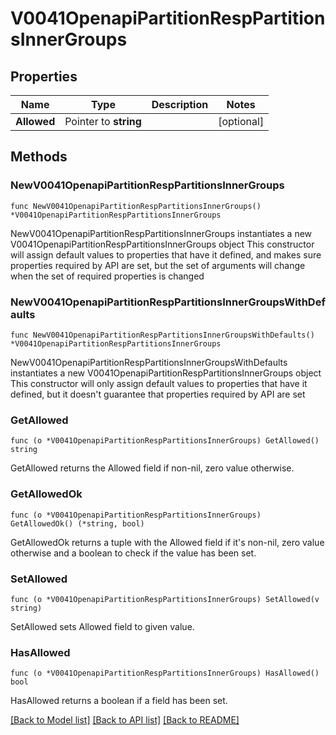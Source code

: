 # V0041OpenapiPartitionRespPartitionsInnerGroups

## Properties

Name | Type | Description | Notes
------------ | ------------- | ------------- | -------------
**Allowed** | Pointer to **string** |  | [optional] 

## Methods

### NewV0041OpenapiPartitionRespPartitionsInnerGroups

`func NewV0041OpenapiPartitionRespPartitionsInnerGroups() *V0041OpenapiPartitionRespPartitionsInnerGroups`

NewV0041OpenapiPartitionRespPartitionsInnerGroups instantiates a new V0041OpenapiPartitionRespPartitionsInnerGroups object
This constructor will assign default values to properties that have it defined,
and makes sure properties required by API are set, but the set of arguments
will change when the set of required properties is changed

### NewV0041OpenapiPartitionRespPartitionsInnerGroupsWithDefaults

`func NewV0041OpenapiPartitionRespPartitionsInnerGroupsWithDefaults() *V0041OpenapiPartitionRespPartitionsInnerGroups`

NewV0041OpenapiPartitionRespPartitionsInnerGroupsWithDefaults instantiates a new V0041OpenapiPartitionRespPartitionsInnerGroups object
This constructor will only assign default values to properties that have it defined,
but it doesn't guarantee that properties required by API are set

### GetAllowed

`func (o *V0041OpenapiPartitionRespPartitionsInnerGroups) GetAllowed() string`

GetAllowed returns the Allowed field if non-nil, zero value otherwise.

### GetAllowedOk

`func (o *V0041OpenapiPartitionRespPartitionsInnerGroups) GetAllowedOk() (*string, bool)`

GetAllowedOk returns a tuple with the Allowed field if it's non-nil, zero value otherwise
and a boolean to check if the value has been set.

### SetAllowed

`func (o *V0041OpenapiPartitionRespPartitionsInnerGroups) SetAllowed(v string)`

SetAllowed sets Allowed field to given value.

### HasAllowed

`func (o *V0041OpenapiPartitionRespPartitionsInnerGroups) HasAllowed() bool`

HasAllowed returns a boolean if a field has been set.


[[Back to Model list]](../README.md#documentation-for-models) [[Back to API list]](../README.md#documentation-for-api-endpoints) [[Back to README]](../README.md)


